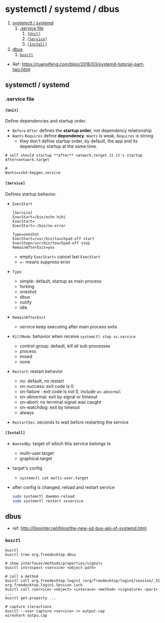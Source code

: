# systemctl / systemd / dbus

1. [systemctl / systemd](#systemctl--systemd)
   1. [.service file](#service-file)
      1. [`[Unit]`](#unit)
      2. [`[Service]`](#service)
      3. [`[Install]`](#install)
2. [dbus](#dbus)
   1. [`busctl`](#busctl)



- Ref: https://ruanyifeng.com/blog/2016/03/systemd-tutorial-part-two.html


## systemctl / systemd
### .service file

#### `[Unit]`

Define dependencies and startup order.

- `Before` `After` defines the **startup order**, not dependency relationship
- `Wants` `Requires` define **dependency**. `Wants` is weak, `Requires` is strong
  - they don't define startup order, by default, the app and its dependency startup at the same time.

```
# self should startup **after** network.terget it it's startup
After=network.target

# 
Wants=sshd-keygen.service
```

#### `[Service]`

Defines startup behavior.

- `ExecStart`
  ```
  [Service]
  ExecStart=/bin/echo hihi
  ExecStart=
  ExecStart=-/bin/no-error
  
  Type=oneshot
  ExecStart=/usr/bin/touchpad-off start
  ExecStop=/usr/bin/touchpad-off stop
  RemainAfterExit=yes
  ```
  - empty `ExecStart=` cancel last `ExecStart`
  - `=-` means suppress error

- `Type`
  - simple: default, startup as main process
  - forking
  - oneshot
  - dbus
  - notify
  - idle

- `RemainAfterExit`
  - service keep executing after main process exits

- `KillMode`: behavior when receive `systemctl stop xx.service`
  - control-group: default, kill all sub-processes
  - process
  - mixed
  - none
    
- `Restart`: restart behavior 
  - no: default, no restart
  - on-success: exit code is 0
  - on-failure : exit code is not 0, include `on-abnormal`
  - on-abnormal: exit by signal or timeout
  - on-abort: no terminal signal was caught
  - on-watchdog: exit by timeout
  - always

- `RestartSec`: seconds to wait before restarting the service


#### `[Install]`

- `WantedBy`: target of which this service belongs to
  - multi-user.target
  - graphical.target

- target's config
  - `systemctl cat multi-user.target`




- after config is changed, reload and restart service
  ```bash
  sudo systemctl daemon-reload
  sudo systemctl restart xxservice
  ```



## dbus

- ref: http://0pointer.net/blog/the-new-sd-bus-api-of-systemd.html

### `busctl`

```shell
busctl
busctl tree org.freedesktop.dbus

# show interfaces/methods/properties/signals
busctl introspect <service> <object path>

# call a method
busctl call org.freedesktop.login1 /org/freedesktop/login1/session/_31 org.freedesktop.login1.Session Lock
busctl call <service> <object> <interace> <method> <signature> <par1> ...
busctl get-property ...

# capture iteractions
busctl --user capture <service> >> output.cap
wireshark outpu.cap
```





